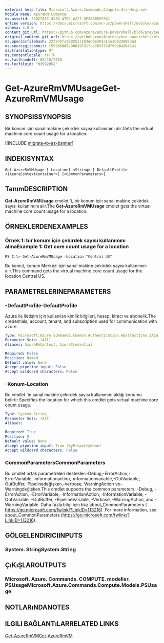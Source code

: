 ```yaml
---
external help file: Microsoft.Azure.Commands.Compute.dll-Help.xml
Module Name: AzureRM.Compute
ms.assetid: 3702701E-428D-47E2-A227-0F38B055F881
online version: https://docs.microsoft.com/en-us/powershell/module/azurerm.compute/get-azurermvmusage
schema: 2.0.0
content_git_url: https://github.com/Azure/azure-powershell/blob/preview/src/ResourceManager/Compute/Commands.Compute/help/Get-AzureRmVMUsage.md
original_content_git_url: https://github.com/Azure/azure-powershell/blob/preview/src/ResourceManager/Compute/Commands.Compute/help/Get-AzureRmVMUsage.md
ms.openlocfilehash: 22f77bfc5802527103dd0e391a11e16833696abd
ms.sourcegitcommit: f599b50d5e980197d1fca769378df90a842b42a1
ms.translationtype: MT
ms.contentlocale: tr-TR
ms.lasthandoff: 08/20/2020
ms.locfileid: "93592052"
---
```

# <span data-ttu-id="215cb-101">Get-AzureRmVMUsage</span><span class="sxs-lookup"><span data-stu-id="215cb-101">Get-AzureRmVMUsage</span></span>

## <span data-ttu-id="215cb-102">SYNOPSIS</span><span class="sxs-lookup"><span data-stu-id="215cb-102">SYNOPSIS</span></span>
<span data-ttu-id="215cb-103">Bir konum için sanal makine çekirdek sayısı kullanımını alır.</span><span class="sxs-lookup"><span data-stu-id="215cb-103">Gets the virtual machine core count usage for a location.</span></span>

[!INCLUDE [migrate-to-az-banner](../../includes/migrate-to-az-banner.md)]

## <span data-ttu-id="215cb-104">INDEKI</span><span class="sxs-lookup"><span data-stu-id="215cb-104">SYNTAX</span></span>

```
Get-AzureRmVMUsage [-Location] <String> [-DefaultProfile <IAzureContextContainer>] [<CommonParameters>]
```

## <span data-ttu-id="215cb-105">Tanım</span><span class="sxs-lookup"><span data-stu-id="215cb-105">DESCRIPTION</span></span>
<span data-ttu-id="215cb-106">**Get-AzureRmVMUsage** cmdlet 'i, bir konum için sanal makine çekirdek sayısı kullanımını alır.</span><span class="sxs-lookup"><span data-stu-id="215cb-106">The **Get-AzureRmVMUsage** cmdlet gets the virtual machine core count usage for a location.</span></span>

## <span data-ttu-id="215cb-107">ÖRNEKLERDEN</span><span class="sxs-lookup"><span data-stu-id="215cb-107">EXAMPLES</span></span>

### <span data-ttu-id="215cb-108">Örnek 1: bir konum için çekirdek sayısı kullanımını alma</span><span class="sxs-lookup"><span data-stu-id="215cb-108">Example 1: Get core count usage for a location</span></span>
```
PS C:\> Get-AzureRmVMUsage -Location "Central US"
```

<span data-ttu-id="215cb-109">Bu komut, konum Merkezi için sanal makine çekirdek sayısı kullanımını alır.</span><span class="sxs-lookup"><span data-stu-id="215cb-109">This command gets the virtual machine core count usage for the location Central US.</span></span>

## <span data-ttu-id="215cb-110">PARAMETRELERINE</span><span class="sxs-lookup"><span data-stu-id="215cb-110">PARAMETERS</span></span>

### <span data-ttu-id="215cb-111">-DefaultProfile</span><span class="sxs-lookup"><span data-stu-id="215cb-111">-DefaultProfile</span></span>
<span data-ttu-id="215cb-112">Azure ile iletişim için kullanılan kimlik bilgileri, hesap, kiracı ve abonelik.</span><span class="sxs-lookup"><span data-stu-id="215cb-112">The credentials, account, tenant, and subscription used for communication with azure.</span></span>

```yaml
Type: Microsoft.Azure.Commands.Common.Authentication.Abstractions.IAzureContextContainer
Parameter Sets: (All)
Aliases: AzureRmContext, AzureCredential

Required: False
Position: Named
Default value: None
Accept pipeline input: False
Accept wildcard characters: False
```

### <span data-ttu-id="215cb-113">-Konum</span><span class="sxs-lookup"><span data-stu-id="215cb-113">-Location</span></span>
<span data-ttu-id="215cb-114">Bu cmdlet 'in sanal makine çekirdek sayısı kullanımını aldığı konumu belirtir.</span><span class="sxs-lookup"><span data-stu-id="215cb-114">Specifies the location for which this cmdlet gets virtual machine core count usage.</span></span>

```yaml
Type: System.String
Parameter Sets: (All)
Aliases:

Required: True
Position: 0
Default value: None
Accept pipeline input: True (ByPropertyName)
Accept wildcard characters: False
```

### <span data-ttu-id="215cb-115">CommonParameters</span><span class="sxs-lookup"><span data-stu-id="215cb-115">CommonParameters</span></span>
<span data-ttu-id="215cb-116">Bu cmdlet ortak parametreleri destekler:-Debug,-ErrorAction,-ErrorVariable,-ınformationaction,-ınformationvariable,-OutVariable,-OutBuffer,-Pipelinedeğişken,-verbose,-WarningAction ve-Warningdeğişken.</span><span class="sxs-lookup"><span data-stu-id="215cb-116">This cmdlet supports the common parameters: -Debug, -ErrorAction, -ErrorVariable, -InformationAction, -InformationVariable, -OutVariable, -OutBuffer, -PipelineVariable, -Verbose, -WarningAction, and -WarningVariable.</span></span> <span data-ttu-id="215cb-117">Daha fazla bilgi için bkz about_CommonParameters ( https://go.microsoft.com/fwlink/?LinkID=113216) .</span><span class="sxs-lookup"><span data-stu-id="215cb-117">For more information, see about_CommonParameters (https://go.microsoft.com/fwlink/?LinkID=113216).</span></span>

## <span data-ttu-id="215cb-118">GÖLGELENDIRICI</span><span class="sxs-lookup"><span data-stu-id="215cb-118">INPUTS</span></span>

### <span data-ttu-id="215cb-119">System. String</span><span class="sxs-lookup"><span data-stu-id="215cb-119">System.String</span></span>

## <span data-ttu-id="215cb-120">ÇıKıŞLAR</span><span class="sxs-lookup"><span data-stu-id="215cb-120">OUTPUTS</span></span>

### <span data-ttu-id="215cb-121">Microsoft. Azure. Commands. COMPUTE. modeller. PSUsage</span><span class="sxs-lookup"><span data-stu-id="215cb-121">Microsoft.Azure.Commands.Compute.Models.PSUsage</span></span>

## <span data-ttu-id="215cb-122">NOTLARıNDA</span><span class="sxs-lookup"><span data-stu-id="215cb-122">NOTES</span></span>

## <span data-ttu-id="215cb-123">ILGILI BAĞLANTıLAR</span><span class="sxs-lookup"><span data-stu-id="215cb-123">RELATED LINKS</span></span>

[<span data-ttu-id="215cb-124">Get-AzureRmVM</span><span class="sxs-lookup"><span data-stu-id="215cb-124">Get-AzureRmVM</span></span>](./Get-AzureRmVM.md)


